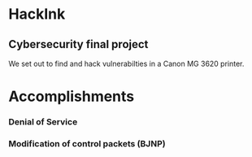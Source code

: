 # HackInk
## Cybersecurity final project
We set out to find and hack vulnerabilties in a Canon MG 3620 printer.

# Accomplishments
### Denial of Service
### Modification of control packets (BJNP)
